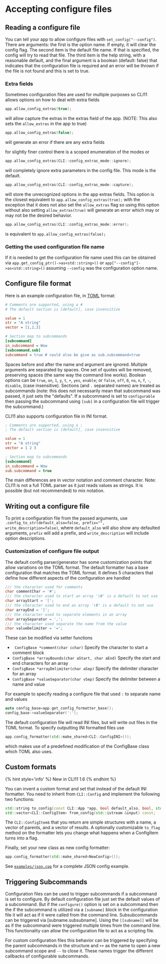 # Accepting configure files

## Reading a configure file

You can tell your app to allow configure files with `set_config("--config")`. There are arguments: the first is the option name. If empty, it will clear the config flag. The second item is the default file name. If that is specified, the config will try to read that file. The third item is the help string, with a reasonable default, and the final argument is a boolean (default: false) that indicates that the configuration file is required and an error will be thrown if the file is not found and this is set to true.

### Extra fields
Sometimes configuration files are used for multiple purposes so CLI11 allows options on how to deal with extra fields

```cpp
app.allow_config_extras(true);
```
will allow capture the extras in the extras field of the app. (NOTE:  This also sets the `allow_extras` in the app to true)

```cpp
app.allow_config_extras(false);
```
will generate an error if there are any extra fields

for slightly finer control there is a scoped enumeration of the modes
or
```cpp
app.allow_config_extras(CLI::config_extras_mode::ignore);
```
will completely ignore extra parameters in the config file.   This mode is the default.

```cpp
app.allow_config_extras(CLI::config_extras_mode::capture);
```
will store the unrecognized options in the app extras fields. This option is the closest equivalent to `app.allow_config_extras(true);` with the exception that it does not also set the `allow_extras` flag so using this option without also setting `allow_extras(true)` will generate an error which may or may not be the desired behavior.

```cpp
app.allow_config_extras(CLI::config_extras_mode::error);
```
is equivalent to `app.allow_config_extras(false);`

### Getting the used configuration file name
If it is needed to get the configuration file name used this can be obtained via
`app.get_config_ptr()->as<std::string>()`  or
`app["--config"]->as<std::string>()` assuming `--config` was the configuration option name.

## Configure file format

Here is an example configuration file, in [TOML](https://github.com/toml-lang/toml) format:

```ini
# Comments are supported, using a #
# The default section is [default], case insensitive

value = 1
str = "A string"
vector = [1,2,3]

# Section map to subcommands
[subcommand]
in_subcommand = Wow
[subcommand.sub]
subcommand = true # could also be give as sub.subcommand=true
```

Spaces before and after the name and argument are ignored. Multiple arguments are separated by spaces. One set of quotes will be removed, preserving spaces (the same way the command line works). Boolean options can be `true`, `on`, `1`, `y`, `t`, `+`, `yes`, `enable`; or `false`, `off`, `0`, `no`, `n`, `f`, `-`, `disable`, (case insensitive). Sections (and `.` separated names) are treated as subcommands (note: this does not necessarily mean that subcommand was passed, it just sets the "defaults". If a subcommand is set to `configurable` then passing the subcommand using `[sub]` in a configuration file will trigger the subcommand.)

CLI11 also supports configuration file in INI format.

```ini
; Comments are supported, using a ;
; The default section is [default], case insensitive

value = 1
str = "A string"
vector = 1 2 3

; Section map to subcommands
[subcommand]
in_subcommand = Wow
sub.subcommand = true
```

The main differences are in vector notation and comment character.  Note: CLI11 is not a full TOML parser as it just reads values as strings.  It is possible (but not recommended) to mix notation.

## Writing out a configure file

To print a configuration file from the passed arguments, use `.config_to_str(default_also=false, prefix="", write_description=false)`, where `default_also` will also show any defaulted arguments, `prefix` will add a prefix, and `write_description` will include option descriptions.

### Customization of configure file output
The default config parser/generator has some customization points that allow variations on the TOML format.  The default formatter has a base configuration that matches the TOML format.  It defines 5 characters that define how different aspects of the configuration are handled
```cpp
/// the character used for comments
char commentChar = '#';
/// the character used to start an array '\0' is a default to not use
char arrayStart = '[';
/// the character used to end an array '\0' is a default to not use
char arrayEnd = ']';
/// the character used to separate elements in an array
char arraySeparator = ',';
/// the character used separate the name from the value
char valueDelimiter = '=';
```

These can be modified via setter functions

- ` ConfigBase *comment(char cchar)` Specify the character to start a comment block
-  `ConfigBase *arrayBounds(char aStart, char aEnd)`  Specify the start and end characters for an array
-  `ConfigBase *arrayDelimiter(char aSep)` Specify the delimiter character for an array
-  `ConfigBase *valueSeparator(char vSep)` Specify the delimiter between a name and value

For example to specify reading a configure file that used `:` to separate name and values

```cpp
auto config_base=app.get_config_formatter_base();
config_base->valueSeparator(':');
```

The default configuration file will read INI files, but will write out files in the TOML format.  To specify outputting INI formatted files use
```cpp
app.config_formatter(std::make_shared<CLI::ConfigINI>());
```
which makes use of a predefined modification of the ConfigBase class which TOML also uses.

## Custom formats

{% hint style='info' %}
New in CLI11 1.6
{% endhint %}

You can invent a custom format and set that instead of the default INI formatter. You need to inherit from `CLI::Config` and implement the following two functions:

```cpp
std::string to_config(const CLI::App *app, bool default_also, bool, std::string) const;
std::vector<CLI::ConfigItem> from_config(std::istream &input) const;
```

The `CLI::ConfigItem`s that you return are simple structures with a name, a vector of parents, and a vector of results. A optionally customizable `to_flag` method on the formatter lets you change what happens when a ConfigItem turns into a flag.

Finally, set your new class as new config formatter:

```cpp
app.config_formatter(std::make_shared<NewConfig>());
```

See [`examples/json.cpp`](https://github.com/CLIUtils/CLI11/blob/master/examples/json.cpp) for a complete JSON config example.


## Triggering Subcommands
Configuration files can be used to trigger subcommands if a subcommand is set to configure.  By default configuration file just set the default values of a subcommand.  But if the `configure()` option is set on a subcommand then the if the subcommand is utilized via a `[subname]` block in the configuration file it will act as if it were called from the command line.  Subsubcommands can be triggered via [subname.subsubname].  Using the `[[subname]]` will be as if the subcommand were triggered multiple times from the command line.  This functionality can allow the configuration file to act as a scripting file.

For custom configuration files this behavior can be triggered by specifying the parent subcommands in the structure and `++` as the name to open a new subcommand scope and `--` to close it.  These names trigger the different callbacks of configurable subcommands.
